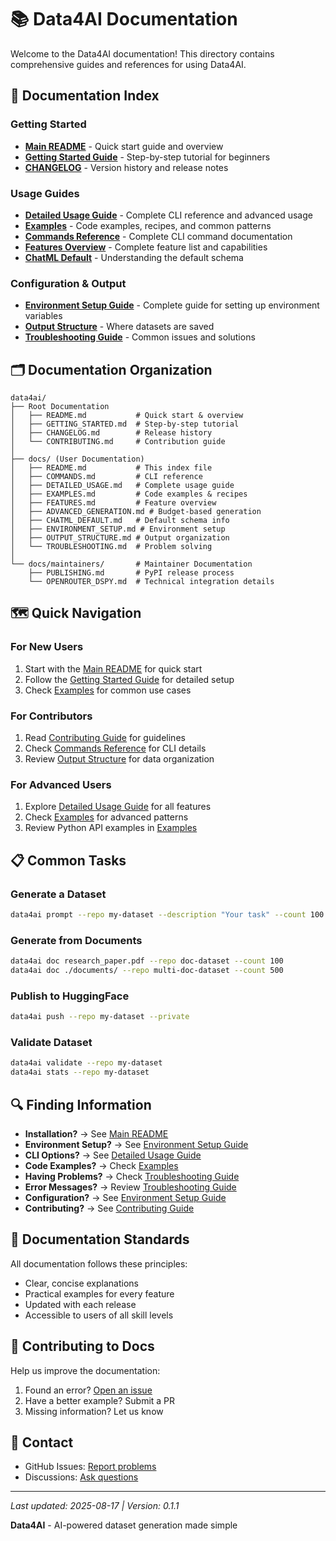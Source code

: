 # 📚 Data4AI Documentation

Welcome to the Data4AI documentation! This directory contains comprehensive guides and references for using Data4AI.

## 📖 Documentation Index

### Getting Started
- [**Main README**](../README.md) - Quick start guide and overview
- [**Getting Started Guide**](../GETTING_STARTED.md) - Step-by-step tutorial for beginners
- [**CHANGELOG**](../CHANGELOG.md) - Version history and release notes

### Usage Guides  
- [**Detailed Usage Guide**](DETAILED_USAGE.md) - Complete CLI reference and advanced usage
- [**Examples**](EXAMPLES.md) - Code examples, recipes, and common patterns
- [**Commands Reference**](COMMANDS.md) - Complete CLI command documentation
- [**Features Overview**](FEATURES.md) - Complete feature list and capabilities
- [**ChatML Default**](CHATML_DEFAULT.md) - Understanding the default schema

### Configuration & Output
- [**Environment Setup Guide**](ENVIRONMENT_SETUP.md) - Complete guide for setting up environment variables
- [**Output Structure**](OUTPUT_STRUCTURE.md) - Where datasets are saved
- [**Troubleshooting Guide**](TROUBLESHOOTING.md) - Common issues and solutions

## 🗂️ Documentation Organization

```
data4ai/
├── Root Documentation
│   ├── README.md           # Quick start & overview
│   ├── GETTING_STARTED.md  # Step-by-step tutorial
│   ├── CHANGELOG.md        # Release history
│   └── CONTRIBUTING.md     # Contribution guide
│
├── docs/ (User Documentation)
│   ├── README.md           # This index file
│   ├── COMMANDS.md         # CLI reference
│   ├── DETAILED_USAGE.md   # Complete usage guide
│   ├── EXAMPLES.md         # Code examples & recipes
│   ├── FEATURES.md         # Feature overview
│   ├── ADVANCED_GENERATION.md # Budget-based generation
│   ├── CHATML_DEFAULT.md   # Default schema info
│   ├── ENVIRONMENT_SETUP.md # Environment setup
│   ├── OUTPUT_STRUCTURE.md # Output organization
│   └── TROUBLESHOOTING.md  # Problem solving
│
└── docs/maintainers/       # Maintainer Documentation
    ├── PUBLISHING.md       # PyPI release process
    └── OPENROUTER_DSPY.md  # Technical integration details
```

## 🗺️ Quick Navigation

### For New Users
1. Start with the [Main README](../README.md) for quick start
2. Follow the [Getting Started Guide](../GETTING_STARTED.md) for detailed setup
3. Check [Examples](EXAMPLES.md) for common use cases

### For Contributors
1. Read [Contributing Guide](../CONTRIBUTING.md) for guidelines
2. Check [Commands Reference](COMMANDS.md) for CLI details
3. Review [Output Structure](OUTPUT_STRUCTURE.md) for data organization

### For Advanced Users
1. Explore [Detailed Usage Guide](DETAILED_USAGE.md) for all features
2. Check [Examples](EXAMPLES.md) for advanced patterns
3. Review Python API examples in [Examples](EXAMPLES.md#-python-api-examples)

## 📋 Common Tasks

### Generate a Dataset
```bash
data4ai prompt --repo my-dataset --description "Your task" --count 100
```

### Generate from Documents
```bash
data4ai doc research_paper.pdf --repo doc-dataset --count 100
data4ai doc ./documents/ --repo multi-doc-dataset --count 500
```

### Publish to HuggingFace
```bash
data4ai push --repo my-dataset --private
```

### Validate Dataset
```bash
data4ai validate --repo my-dataset
data4ai stats --repo my-dataset
```

## 🔍 Finding Information

- **Installation?** → See [Main README](../README.md#-quick-start)
- **Environment Setup?** → See [Environment Setup Guide](ENVIRONMENT_SETUP.md)
- **CLI Options?** → See [Detailed Usage Guide](DETAILED_USAGE.md#cli-reference)
- **Code Examples?** → Check [Examples](EXAMPLES.md)
- **Having Problems?** → Check [Troubleshooting Guide](TROUBLESHOOTING.md)
- **Error Messages?** → Review [Troubleshooting Guide](TROUBLESHOOTING.md)
- **Configuration?** → See [Environment Setup Guide](ENVIRONMENT_SETUP.md)
- **Contributing?** → See [Contributing Guide](../CONTRIBUTING.md)

## 📝 Documentation Standards

All documentation follows these principles:
- Clear, concise explanations
- Practical examples for every feature
- Updated with each release
- Accessible to users of all skill levels

## 🤝 Contributing to Docs

Help us improve the documentation:
1. Found an error? [Open an issue](https://github.com/zysec/data4ai/issues)
2. Have a better example? Submit a PR
3. Missing information? Let us know

## 📮 Contact

- GitHub Issues: [Report problems](https://github.com/zysec/data4ai/issues)
- Discussions: [Ask questions](https://github.com/zysec/data4ai/discussions)

---

*Last updated: 2025-08-17 | Version: 0.1.1*

**Data4AI** - AI-powered dataset generation made simple